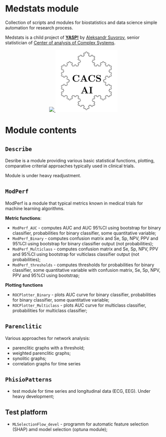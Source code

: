 # Medstats module

Collection of scripts and modules for biostatistics and data science simple automation for research process.

Medstats is a child project of [**YASP!**](https://aysuvorov.github.io/) by [Aleksandr Suvorov](https://aysuvorov.github.io/docs/promotion/cv/cv_raw.html), senior statistician of [Center of analysis of Complex Systems](https://cacs.ai/). 

<p align="center">
    <a href="https://aysuvorov.github.io/" title="YASP">
        <img src="https://aysuvorov.github.io/docs/promotion/main_logo.png" width="200"/>
    </a>
    <a href="https://cacs.ai/" title="CACS">
        <img src="https://raw.githubusercontent.com/uwadim/cacs/main/images/main_logo.jpg" width="200"/>
    </a>
</p>


# Module contents

## `Describe`

Desribe is a module providing various basic statistical functions, plotting, comparative criterial approaches typically used in clinical trials.

Module is under heavy readjustment.

## `ModPerf`

ModPerf is a module that typical metrics known in medical trials for machine learning algorithms.

**Metric functions**:

- `ModPerf_AUC` - computes AUC and AUC 95%CI using bootstrap for binary classifier, probabilities for binary classifier, some quantitative variable;
- `ModPerf_Binary` - computes confusion matrix and Se, Sp, NPV, PPV and 95%CI using bootstrap for binary classifier output (not probabilities);
- `ModPerf_Multiclass` - computes confusion matrix and Se, Sp, NPV, PPV and 95%CI using bootstrap for vulticlass classifier output (not probabilities);
- `ModPerf_thresholds` - computes thresholds for probabilities for binary classifier, some quantitative variable with confusion matrix, Se, Sp, NPV, PPV and 95%CI using bootstrap;

**Plotting functions**

- `ROCPlotter_Binary` - plots AUC curve for binary classifier, probabilities for binary classifier, some quantitative variable;
- `ROCPlotter_Multiclass` - plots AUC curve for multiclass classifier, probabilities for multiclass classifier;

## `Parenclitic`

Various approaches for network analysis:

- parenclitic graphs with a threshold;
- weighted parenclitic graphs;
- synolitic graphs;
- correlation graphs for time series

## `PhisioPatterns`

- test module for time series and longitudinal data (ECG, EEG). Under heavy development;

## Test platform

- `MLSelectionFlow_devel` - programm for automatic feature selection (SHAP) amd model selection (optuna module);

